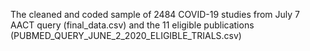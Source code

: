 The cleaned and coded sample of 2484 COVID-19 studies from July 7 AACT query (final_data.csv) and the 11 eligible publications (PUBMED_QUERY_JUNE_2_2020_ELIGIBLE_TRIALS.csv)

